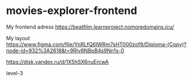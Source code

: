 # movies-explorer-frontend

My frontend adress https://beatfilm.learnproject.nomoredomains.icu/

My layout https://www.figma.com/file/YnRLfQ6IWRm7sHT000zof9/Diploma-(Copy)?node-id=932%3A2618&t=9RIy8NBpB4s9Nn1s-0

https://disk.yandex.ru/d/1X5hSX6nuErcwA

level-3